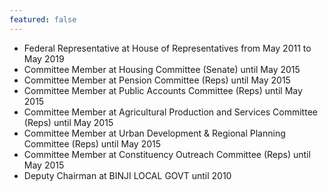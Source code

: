 ```yaml
---
featured: false
---
```

* Federal Representative at House of Representatives from May 2011 to May 2019
* Committee Member at Housing Committee (Senate) until May 2015
* Committee Member at Pension Committee (Reps) until May 2015
* Committee Member at Public Accounts Committee (Reps) until May 2015
* Committee Member at Agricultural Production and Services Committee (Reps) until May 2015
* Committee Member at Urban Development & Regional Planning Committee (Reps) until May 2015
* Committee Member at Constituency Outreach Committee (Reps) until May 2015
* Deputy Chairman at BINJI LOCAL GOVT until 2010

